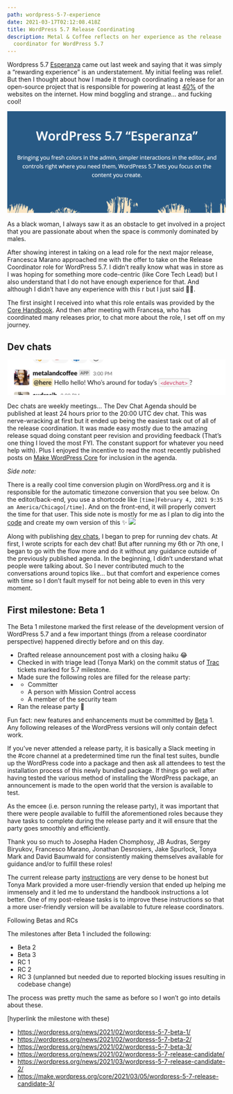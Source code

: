 ```yaml
---
path: wordpress-5-7-experience
date: 2021-03-17T02:12:08.418Z
title: WordPress 5.7 Release Coordinating
description: Metal & Coffee reflects on her experience as the release
  coordinator for WordPress 5.7
---
```

Wordpress 5.7 [Esperanza](https://wordpress.org/news/2021/03/esperanza/) came out last week and saying that it was simply a “rewarding experience” is an understatement. My initial feeling was relief. But then I thought about how I made it through coordinating a release for an open-source project that is responsible for powering at least [40%](https://w3techs.com/technologies/details/cm-wordpress) of the websites on the internet. How mind boggling and strange… and fucking cool!

![](../assets/screen-shot-2021-03-15-at-10.25.37-pm.png)

As a black woman, I always saw it as an obstacle to get involved in a project that you are passionate about when the space is commonly dominated by males.

After showing interest in taking on a lead role for the next major release, Francesca Marano approached me with the offer to take on the Release Coordinator role for WordPress 5.7. I didn’t really know what was in store as I was hoping for something more code-centric (like Core Tech Lead) but I also understand that I do not have enough experience for that. And although I didn’t have any experience with this r but I just said 👍🏾.

The first insight I received into what this role entails was provided by the [Core Handbook](https://make.wordpress.org/core/handbook/about/release-cycle/wordpress-release-team-and-focus-leads/#release-co-ordinatorhttps://make.wordpress.org/core/handbook/about/release-cycle/wordpress-release-team-and-focus-leads/#release-co-ordinator). And then after meeting with Francesa, who has coordinated many releases prior, to chat more about the role, I set off on my journey.

## Dev chats

![](../assets/screen-shot-2021-03-15-at-10.21.20-pm.png)

Dec chats are weekly meetings... The Dev Chat Agenda should be published at least 24 hours prior to the 20:00 UTC dev chat. This was nerve-wracking at first but it ended up being the easiest task out of all of the release coordination. It was made easy mostly due to the amazing release squad doing constant peer revision and providing feedback (That’s one thing I loved the most FYI. The constant support for whatever you need help with). Plus I enjoyed the incentive to read the most recently published posts on [Make WordPress Core](https://make.wordpress.org/core/) for inclusion in the agenda.

*Side note:*

There is a really cool time conversion plugin on WordPress.org and it is responsible for the automatic timezone conversion that you see below. On the editor/back-end, you use a shortcode like `[time]February 4, 2021 9:35 am America/Chicago[/time]`. And on the front-end, it will properly convert the time for that user. This side note is mostly for me as I plan to dig into the [code](https://github.com/WordPress/wordpress.org/blob/master/wordpress.org/public_html/wp-content/mu-plugins/pub/wporg-time-shortcode.php) and create my own version of this ✨ ![](https://lh6.googleusercontent.com/_aZOAQtenqVpLJw2w7vhEuDeaof16vLBDAgMq5xbWAFVmnw4ipiwVkKAGjf9FVDt8-sc5Uj51sLpyl8rji5KvWYMnsJzUJ_BW7qvc2jAzlimS1fKoNnBNxl0xzMevHQ53ZT1FwF5)

Along with publishing [dev chats](https://make.wordpress.org/core/2021/03/02/dev-chat-agenda-for-march-3rd-2021/), I began to prep for running dev chats. At first, I wrote scripts for each dev chat! But after running my 6th or 7th one, I began to go with the flow more and do it without any guidance outside of the previously published agenda. In the beginning, I didn’t understand what people were talking about. So I never contributed much to the conversations around topics like… but that comfort and experience comes with time so I don’t fault myself for not being able to even in this very moment.

## First milestone: Beta 1

The Beta 1 milestone marked the first release of the development version of WordPress 5.7 and a few important things (from a release coordinator perspective) happened directly before and on this day.

* Drafted release announcement post with a closing haiku 😂
* Checked in with triage lead (Tonya Mark) on the commit status of [Trac](https://core.trac.wordpress.org/) tickets marked for 5.7 milestone.
* Made sure the following roles are filled for the release party:
* * Committer
  * A person with Mission Control access
  * A member of the security team
* Ran the release party 🎉

Fun fact: new features and enhancements must be committed by [Beta](https://make.wordpress.org/core/handbook/about/release-cycle/) 1. Any following releases of the WordPress versions will only contain defect work.

If you’ve never attended a release party, it is basically a Slack meeting in the #core channel at a predetermined time run the final test suites, bundle up the WordPress code into a package and then ask all attendees to test the installation process of this newly bundled package. If things go well after having tested the various method of installing the WordPress package, an announcement is made to the open world that the version is available to test.

As the emcee (i.e. person running the release party), it was important that there were people available to fulfill the aforementioned roles because they have tasks to complete during the release party and it will ensure that the party goes smoothly and efficiently. 

Thank you so much to Josepha Haden Chomphosy, JB Audras, Sergey Biryukov, Francesco Marano, Jonathan Desrosiers, Jake Spurlock, Tonya Mark and David Baumwald for consistently making themselves available for guidance and/or to fulfill these roles!

The current release party [instructions](https://make.wordpress.org/core/handbook/about/release-cycle/releasing-beta-versions/) are very dense to be honest but Tonya Mark provided a more user-friendly version that ended up helping me immensely and it led me to understand the handbook instructions a lot better. One of my post-release tasks is to improve these instructions so that a more user-friendly version will be available to future release coordinators.

Following Betas and RCs

The milestones after Beta 1 included the following:

* Beta 2
* Beta 3
* RC 1
* RC 2
* RC 3 (unplanned but needed due to reported blocking issues resulting in codebase change)

The process was pretty much the same as before so I won’t go into details about these.

[hyperlink the milestone with these)

* <https://wordpress.org/news/2021/02/wordpress-5-7-beta-1/>
* <https://wordpress.org/news/2021/02/wordpress-5-7-beta-2/>
* <https://wordpress.org/news/2021/02/wordpress-5-7-beta-3/>
* <https://wordpress.org/news/2021/02/wordpress-5-7-release-candidate/>
* <https://wordpress.org/news/2021/03/wordpress-5-7-release-candidate-2/>
* <https://make.wordpress.org/core/2021/03/05/wordpress-5-7-release-candidate-3/>